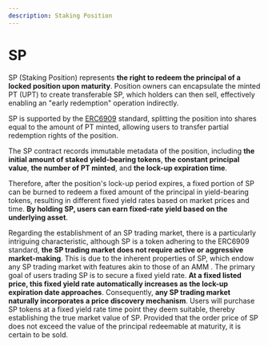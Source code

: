 ```yaml
---
description: Staking Position
---
```


# SP

SP (Staking Position) represents **the right to redeem the principal of a locked position upon maturity**. Position owners can encapsulate the minted PT (UPT) to create transferable SP, which holders can then sell, effectively enabling an "early redemption" operation indirectly.

SP is supported by the [ERC6909](https://eips.ethereum.org/EIPS/eip-6909) standard, splitting the position into shares equal to the amount of PT minted, allowing users to transfer partial redemption rights of the position.

The SP contract records immutable metadata of the position, including **the initial amount of staked yield-bearing tokens**, **the constant principal value**, **the number of PT minted**, and **the lock-up expiration time**.

Therefore, after the position's lock-up period expires, a fixed portion of SP can be burned to redeem a fixed amount of the principal in yield-bearing tokens, resulting in different fixed yield rates based on market prices and time. **By holding SP, users can earn fixed-rate yield based on the underlying asset**.

Regarding the establishment of an SP trading market, there is a particularly intriguing characteristic, although SP is a token adhering to the ERC6909 standard, **the SP trading market does not require active or aggressive market-making**. This is due to the inherent properties of SP, which endow any SP trading market with features akin to those of an AMM . The primary goal of users trading SP is to secure a fixed yield rate. **At a fixed listed price, this fixed yield rate automatically increases as the lock-up expiration date approaches**. Consequently, **any SP trading market naturally incorporates a price discovery mechanism**. Users will purchase SP tokens at a fixed yield rate time point they deem suitable, thereby establishing the true market value of SP. Provided that the order price of SP does not exceed the value of the principal redeemable at maturity, it is certain to be sold.
